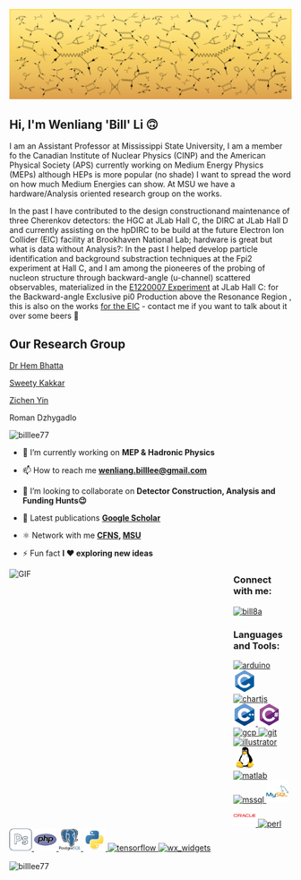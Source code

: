 ![Header](https://github.com/billlee77/Pictures/blob/ae4d1ab472496071a55fa72109cb3f46e536cc9a/feynmanDiagrams.png)
## Hi, I'm Wenliang 'Bill' Li 🙃
I am an Assistant Professor at Mississippi State University, I am a member fo the Canadian Institute of Nuclear Physics (CINP) and the American Physical Society (APS) currently working on Medium Energy Physics (MEPs) although HEPs is more popular (no shade) I want to spread the word on how much Medium Energies can show. At MSU we have a hardware/Analysis oriented research group on the works.

In the past I have contributed to the design constructionand maintenance of three Cherenkov detectors: the HGC at JLab Hall C, the DIRC at JLab Hall D and currently assisting on the hpDIRC to be build at the future Electron Ion Collider (EIC) facility at Brookhaven National Lab; hardware is great but what is data without Analysis?: In the past I helped develop particle identification and background substraction techniques at the Fpi2 experiment at Hall C, and I am among the pioneeres of the probing of nucleon structure through backward-angle (u-channel) scattered observables, materialized in the [E1220007 Experiment](https://www.jlab.org/exp_prog/12GEV_EXP/E1220007.html) at JLab Hall C: for the Backward-angle Exclusive pi0 Production above the Resonance Region , this is also on the works [for the EIC](https://www.scipost.org/preprints/scipost_202107_00092v1/) - contact me if you want to talk about it over some beers 🍻

## Our Research Group
[Dr Hem Bhatta](https://www.physics.msstate.edu/directory/hdb169)

[Sweety Kakkar](https://www.physics.msstate.edu/directory/ss4840)

[Zichen Yin](https://www.physics.msstate.edu/directory/zy115)

Roman Dzhygadlo

<p align="left"> <img src="https://komarev.com/ghpvc/?username=billlee77&label=Profile%20views&color=0e75b6&style=flat" alt="billlee77" /> </p>

- 🔭 I’m currently working on **MEP & Hadronic Physics**

- 📫 How to reach me **wenliang.billlee@gmail.com**

- 👐 I’m looking to collaborate on **Detector Construction, Analysis and Funding Hunts😉**

- 📰 Latest publications **[Google Scholar](https://scholar.google.com/citations?user=86Y9YMAAAAAJ&hl=en)**

- ⚛️ Network with me **[CFNS](https://www.stonybrook.edu/cfns/people/#Postdocs), [MSU](https://www.physics.msstate.edu/directory/wl584)**

- ⚡ Fun fact **I ❤️ exploring new ideas**

<img align="left" alt="GIF" src="https://github.com/billlee77/Pictures/blob/1ac5ba67108f6eb2627f692e2e28648ff6e29ca8/50yearsofQCD_FrankWilczek_Slides40to42.png" width="400" height="450" />


<h3 align="left">Connect with me:</h3>
<p align="left">
<a href="https://linkedin.com/in/bill8a" target="blank"><img align="center" src="https://raw.githubusercontent.com/rahuldkjain/github-profile-readme-generator/master/src/images/icons/Social/linked-in-alt.svg" alt="bill8a" height="30" width="40" /></a>
</p>

<h3 align="left">Languages and Tools:</h3>
<p align="left"> <a href="https://www.arduino.cc/" target="_blank" rel="noreferrer"> <img src="https://cdn.worldvectorlogo.com/logos/arduino-1.svg" alt="arduino" width="40" height="40"/> </a> <a href="https://www.cprogramming.com/" target="_blank" rel="noreferrer"> <img src="https://raw.githubusercontent.com/devicons/devicon/master/icons/c/c-original.svg" alt="c" width="40" height="40"/> </a> <a href="https://www.chartjs.org" target="_blank" rel="noreferrer"> <img src="https://www.chartjs.org/media/logo-title.svg" alt="chartjs" width="40" height="40"/> </a> <a href="https://www.w3schools.com/cpp/" target="_blank" rel="noreferrer"> <img src="https://raw.githubusercontent.com/devicons/devicon/master/icons/cplusplus/cplusplus-original.svg" alt="cplusplus" width="40" height="40"/> </a> <a href="https://www.w3schools.com/cs/" target="_blank" rel="noreferrer"> <img src="https://raw.githubusercontent.com/devicons/devicon/master/icons/csharp/csharp-original.svg" alt="csharp" width="40" height="40"/> </a> <a href="https://cloud.google.com" target="_blank" rel="noreferrer"> <img src="https://www.vectorlogo.zone/logos/google_cloud/google_cloud-icon.svg" alt="gcp" width="40" height="40"/> </a> <a href="https://git-scm.com/" target="_blank" rel="noreferrer"> <img src="https://www.vectorlogo.zone/logos/git-scm/git-scm-icon.svg" alt="git" width="40" height="40"/> </a> <a href="https://www.adobe.com/in/products/illustrator.html" target="_blank" rel="noreferrer"> <img src="https://www.vectorlogo.zone/logos/adobe_illustrator/adobe_illustrator-icon.svg" alt="illustrator" width="40" height="40"/> </a> <a href="https://www.linux.org/" target="_blank" rel="noreferrer"> <img src="https://raw.githubusercontent.com/devicons/devicon/master/icons/linux/linux-original.svg" alt="linux" width="40" height="40"/> </a> <a href="https://www.mathworks.com/" target="_blank" rel="noreferrer"> <img src="https://upload.wikimedia.org/wikipedia/commons/2/21/Matlab_Logo.png" alt="matlab" width="40" height="40"/> </a> <a href="https://www.microsoft.com/en-us/sql-server" target="_blank" rel="noreferrer"> <img src="https://www.svgrepo.com/show/303229/microsoft-sql-server-logo.svg" alt="mssql" width="40" height="40"/> </a> <a href="https://www.mysql.com/" target="_blank" rel="noreferrer"> <img src="https://raw.githubusercontent.com/devicons/devicon/master/icons/mysql/mysql-original-wordmark.svg" alt="mysql" width="40" height="40"/> </a> <a href="https://www.oracle.com/" target="_blank" rel="noreferrer"> <img src="https://raw.githubusercontent.com/devicons/devicon/master/icons/oracle/oracle-original.svg" alt="oracle" width="40" height="40"/> </a> <a href="https://www.perl.org/" target="_blank" rel="noreferrer"> <img src="https://api.iconify.design/logos-perl.svg" alt="perl" width="40" height="40"/> </a> <a href="https://www.photoshop.com/en" target="_blank" rel="noreferrer"> <img src="https://raw.githubusercontent.com/devicons/devicon/master/icons/photoshop/photoshop-line.svg" alt="photoshop" width="40" height="40"/> </a> <a href="https://www.php.net" target="_blank" rel="noreferrer"> <img src="https://raw.githubusercontent.com/devicons/devicon/master/icons/php/php-original.svg" alt="php" width="40" height="40"/> </a> <a href="https://www.postgresql.org" target="_blank" rel="noreferrer"> <img src="https://raw.githubusercontent.com/devicons/devicon/master/icons/postgresql/postgresql-original-wordmark.svg" alt="postgresql" width="40" height="40"/> </a> <a href="https://www.python.org" target="_blank" rel="noreferrer"> <img src="https://raw.githubusercontent.com/devicons/devicon/master/icons/python/python-original.svg" alt="python" width="40" height="40"/> </a> <a href="https://www.tensorflow.org" target="_blank" rel="noreferrer"> <img src="https://www.vectorlogo.zone/logos/tensorflow/tensorflow-icon.svg" alt="tensorflow" width="40" height="40"/> </a> <a href="https://www.wxwidgets.org/" target="_blank" rel="noreferrer"> <img src="https://upload.wikimedia.org/wikipedia/commons/b/bb/WxWidgets.svg" alt="wx_widgets" width="40" height="40"/> </a> </p>

<p><img align="center" src="https://github-readme-stats.vercel.app/api/top-langs?username=billlee77&show_icons=true&locale=en&layout=compact" alt="billlee77" /></p>
